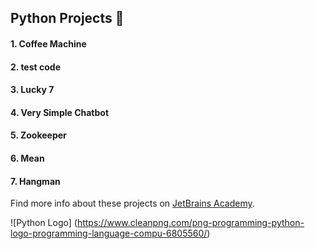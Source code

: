 ## Python Projects :robot:
#### 1. Coffee Machine
#### 2. test code
#### 3. Lucky 7
#### 4. Very Simple Chatbot
#### 5. Zookeeper
#### 6. Mean
#### 7. Hangman

Find more info about these projects on [JetBrains Academy](https://www.jetbrains.com/academy/).

![Python Logo] (https://www.cleanpng.com/png-programming-python-logo-programming-language-compu-6805560/)

